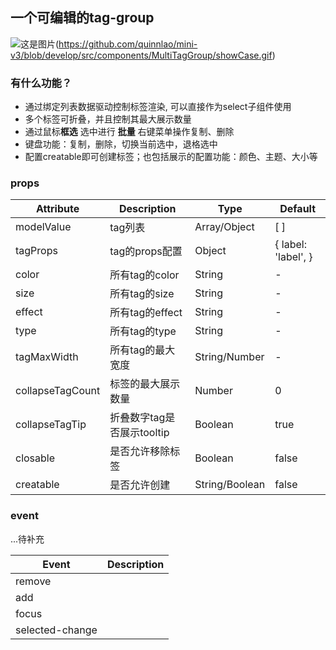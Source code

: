 ## 一个可编辑的tag-group
![这是图片](/showCase.gif "Magic Gardens")(https://github.com/quinnlao/mini-v3/blob/develop/src/components/MultiTagGroup/showCase.gif)
### 有什么功能？
- 通过绑定列表数据驱动控制标签渲染, 可以直接作为select子组件使用
- 多个标签可折叠，并且控制其最大展示数量
- 通过鼠标**框选** 选中进行 **批量** 右键菜单操作复制、删除
- 键盘功能：复制，删除，切换当前选中，退格选中
- 配置creatable即可创建标签；也包括展示的配置功能：颜色、主题、大小等

### props
| Attribute        | Description        | Type           | Default             |
|------------------|--------------------|----------------|---------------------|
| modelValue       | tag列表              | Array/Object   | [ ]                 |
| tagProps         | tag的props配置        | Object         | { label: 'label', } |
| color            | 所有tag的color        | String         | -                   |
| size             | 所有tag的size         | String         | -                   |
| effect           | 所有tag的effect       | String         | -                   |
| type             | 所有tag的type         | String         | -                   |
| tagMaxWidth      | 所有tag的最大宽度         | String/Number  | -                   |
| collapseTagCount | 标签的最大展示数量          | Number         | 0                   |
| collapseTagTip   | 折叠数字tag是否展示tooltip | Boolean        | true                |
| closable         | 是否允许移除标签           | Boolean        | false               |
| creatable        | 是否允许创建             | String/Boolean | false               |

### event
...待补充

| Event           | Description |
|-----------------|-------------|
| remove          |             |
| add             |             |
| focus           |             |
| selected-change |             |

